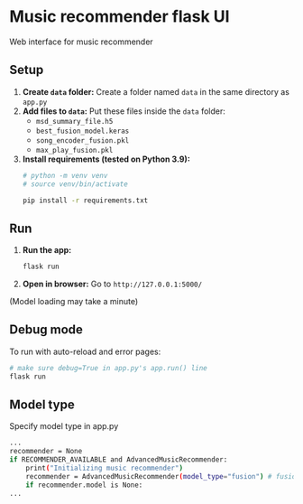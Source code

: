 # Music recommender flask UI

Web interface for music recommender

## Setup

1.  **Create `data` folder:** Create a folder named `data` in the same directory as `app.py`
2.  **Add files to `data`:** Put these files inside the `data` folder:
    *   `msd_summary_file.h5`
    *   `best_fusion_model.keras`
    *   `song_encoder_fusion.pkl`
    *   `max_play_fusion.pkl`
3.  **Install requirements (tested on Python 3.9):**
    ```bash
    # python -m venv venv
    # source venv/bin/activate

    pip install -r requirements.txt
    ```

## Run

1.  **Run the app:**
    ```bash
    flask run
    ```
2.  **Open in browser:** Go to `http://127.0.0.1:5000/`

(Model loading may take a minute)

## Debug mode

To run with auto-reload and error pages:
```bash
# make sure debug=True in app.py's app.run() line
flask run
```

## Model type

Specify model type in app.py
```bash
...
recommender = None
if RECOMMENDER_AVAILABLE and AdvancedMusicRecommender:
    print("Initializing music recommender")
    recommender = AdvancedMusicRecommender(model_type="fusion") # fusion, gmf, mlp
    if recommender.model is None:
...
```
